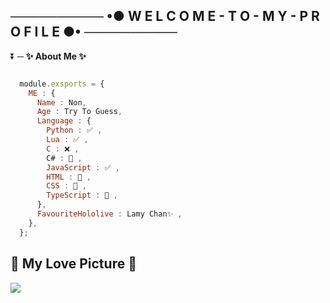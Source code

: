 ## ────────── •● W E L C O M E - T O - M Y - P R O F I L E ●• ──────────

⏬ ─ **✨ About Me ✨** 
```js

  module.exsports = {
    ME : {
      Name : Non,
      Age : Try To Guess,
      Language : {
        Python : ✅ ,
        Lua : ✅ ,
        C : ❌ ,
        C# : 📙 ,
        JavaScript : ✅ ,
        HTML : 📙 ,
        CSS : 📙 ,
        TypeScript : 📙 ,
      },
      FavouriteHololive : Lamy Chan✨ ,
    },
  };
```

## 💖 My Love Picture 💖

![](https://cdn.discordapp.com/attachments/831877886680104971/905424865190899723/Konachan.com_-_323955_sample.jpg)
